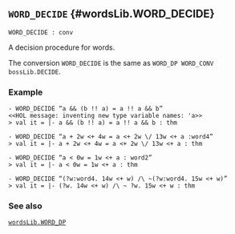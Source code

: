## `WORD_DECIDE` {#wordsLib.WORD_DECIDE}


```
WORD_DECIDE : conv
```



A decision procedure for words.


The conversion `WORD_DECIDE` is the same as `WORD_DP WORD_CONV bossLib.DECIDE`.

### Example

    
    - WORD_DECIDE “a && (b !! a) = a !! a && b”
    <<HOL message: inventing new type variable names: 'a>>
    > val it = |- a && (b !! a) = a !! a && b : thm
    
    - WORD_DECIDE “a + 2w <+ 4w = a <+ 2w \/ 13w <+ a :word4”
    > val it = |- a + 2w <+ 4w = a <+ 2w \/ 13w <+ a : thm
    
    - WORD_DECIDE “a < 0w = 1w <+ a : word2”
    > val it = |- a < 0w = 1w <+ a : thm
    
    - WORD_DECIDE “(?w:word4. 14w <+ w) /\ ~(?w:word4. 15w <+ w)”
    > val it = |- (?w. 14w <+ w) /\ ~ ?w. 15w <+ w : thm
    

### See also

[`wordsLib.WORD_DP`](#wordsLib.WORD_DP)

